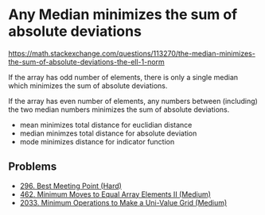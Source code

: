 # Any Median minimizes the sum of absolute deviations

https://math.stackexchange.com/questions/113270/the-median-minimizes-the-sum-of-absolute-deviations-the-ell-1-norm

If the array has odd number of elements, there is only a single median which minimizes the sum of absolute deviations.

If the array has even number of elements, any numbers between (including) the two median numbers minimizes the sum of absolute deviations.


* mean minimizes total distance for euclidian distance
* median minimzes total distance for absolute deviation
* mode minimizes distance for indicator function


## Problems

* [296. Best Meeting Point (Hard)](https://leetcode.com/problems/best-meeting-point/)
* [462. Minimum Moves to Equal Array Elements II (Medium)](https://leetcode.com/problems/minimum-moves-to-equal-array-elements-ii/)
* [2033. Minimum Operations to Make a Uni-Value Grid (Medium)](https://leetcode.com/problems/minimum-operations-to-make-a-uni-value-grid/)